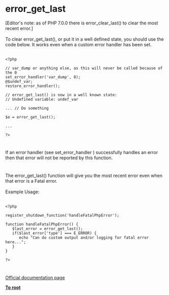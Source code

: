 # error_get_last



[Editor&apos;s note: as of PHP 7.0.0 there is error_clear_last() to clear the most recent error.]<br><br>To clear error_get_last(), or put it in a well defined state, you should use the code below. It works even when a custom error handler has been set.<br><br>

```
<?php

// var_dump or anything else, as this will never be called because of the 0
set_error_handler('var_dump', 0);
@$undef_var;
restore_error_handler();

// error_get_last() is now in a well known state:
// Undefined variable: undef_var

... // Do something

$e = error_get_last();

...

?>
```
  

#

If an error handler (see set_error_handler ) successfully handles an error then that error will not be reported by this function.  

#

The error_get_last() function will give you the most recent error even when that error is a Fatal error.<br><br>Example Usage:<br><br>

```
<?php

register_shutdown_function('handleFatalPhpError');

function handleFatalPhpError() {
   $last_error = error_get_last();
   if($last_error['type'] === E_ERROR) {
      echo "Can do custom output and/or logging for fatal error here...";
   }
}

?>
```
  

#

[Official documentation page](https://www.php.net/manual/en/function.error-get-last.php)

**[To root](/README.md)**